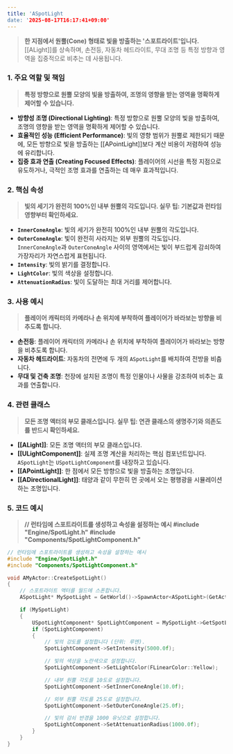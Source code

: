 ```yaml
---
title: 'ASpotLight
date: '2025-08-17T16:17:41+09:00'
---
```




> **한 지점에서 원뿔(Cone) 형태로 빛을 방출하는 '스포트라이트'입니다.** [[ALight]]를 상속하며, 손전등, 자동차 헤드라이트, 무대 조명 등 특정 방향과 영역을 집중적으로 비추는 데 사용됩니다.

### **1. 주요 역할 및 책임**
> **특정 방향으로 원뿔 모양의 빛을 방출하여, 조명의 영향을 받는 영역을 명확하게 제어할 수 있습니다.**
* **방향성 조명 (Directional Lighting)**:
	특정 방향으로 원뿔 모양의 빛을 방출하여, 조명의 영향을 받는 영역을 명확하게 제어할 수 있습니다.
* **효율적인 성능 (Efficient Performance)**:
	빛의 영향 범위가 원뿔로 제한되기 때문에, 모든 방향으로 빛을 방출하는 [[APointLight]]보다 계산 비용이 저렴하여 성능에 유리합니다.
* **집중 효과 연출 (Creating Focused Effects)**:
	플레이어의 시선을 특정 지점으로 유도하거나, 극적인 조명 효과를 연출하는 데 매우 효과적입니다.

### **2. 핵심 속성**
> **빛의 세기가 완전히 100%인 내부 원뿔의 각도입니다. 실무 팁: 기본값과 런타임 영향부터 확인하세요.**
* **`InnerConeAngle`**:
	빛의 세기가 완전히 100%인 내부 원뿔의 각도입니다.
* **`OuterConeAngle`**:
	빛이 완전히 사라지는 외부 원뿔의 각도입니다. `InnerConeAngle`과 `OuterConeAngle` 사이의 영역에서는 빛이 부드럽게 감쇠하여 가장자리가 자연스럽게 표현됩니다.
* **`Intensity`**:
	빛의 밝기를 결정합니다.
* **`LightColor`**:
	빛의 색상을 설정합니다.
* **`AttenuationRadius`**:
	빛이 도달하는 최대 거리를 제어합니다.

### **3. 사용 예시**
> **플레이어 캐릭터의 카메라나 손 위치에 부착하여 플레이어가 바라보는 방향을 비추도록 합니다.**
* **손전등**:
	플레이어 캐릭터의 카메라나 손 위치에 부착하여 플레이어가 바라보는 방향을 비추도록 합니다.
* **자동차 헤드라이트**:
	자동차의 전면에 두 개의 `ASpotLight`를 배치하여 전방을 비춥니다.
* **무대 및 건축 조명**:
	천장에 설치된 조명이 특정 인물이나 사물을 강조하여 비추는 효과를 연출합니다.

### **4. 관련 클래스**
> **모든 조명 액터의 부모 클래스입니다. 실무 팁: 연관 클래스의 생명주기와 의존도를 반드시 확인하세요.**
* **[[ALight]]**:
	모든 조명 액터의 부모 클래스입니다.
* **[[ULightComponent]]**:
	실제 조명 계산을 처리하는 핵심 컴포넌트입니다. `ASpotLight`는 `USpotLightComponent`를 내장하고 있습니다.
* **[[APointLight]]**:
	한 점에서 모든 방향으로 빛을 방출하는 조명입니다.
* **[[ADirectionalLight]]**:
	태양과 같이 무한히 먼 곳에서 오는 평행광을 시뮬레이션하는 조명입니다.

### **5. 코드 예시**
> **// 런타임에 스포트라이트를 생성하고 속성을 설정하는 예시 #include "Engine/SpotLight.h" #include "Components/SpotLightComponent.h"**
```cpp
// 런타임에 스포트라이트를 생성하고 속성을 설정하는 예시
#include "Engine/SpotLight.h"
#include "Components/SpotLightComponent.h"

void AMyActor::CreateSpotLight()
{
    // 스포트라이트 액터를 월드에 스폰합니다.
    ASpotLight* MySpotLight = GetWorld()->SpawnActor<ASpotLight>(GetActorLocation(), GetActorRotation());

    if (MySpotLight)
    {
        USpotLightComponent* SpotLightComponent = MySpotLight->GetSpotLightComponent();
        if (SpotLightComponent)
        {
            // 빛의 강도를 설정합니다 (단위: 루멘).
            SpotLightComponent->SetIntensity(5000.0f);

            // 빛의 색상을 노란색으로 설정합니다.
            SpotLightComponent->SetLightColor(FLinearColor::Yellow);

            // 내부 원뿔 각도를 10도로 설정합니다.
            SpotLightComponent->SetInnerConeAngle(10.0f);

            // 외부 원뿔 각도를 25도로 설정합니다.
            SpotLightComponent->SetOuterConeAngle(25.0f);

            // 빛의 감쇠 반경을 1000 유닛으로 설정합니다.
            SpotLightComponent->SetAttenuationRadius(1000.0f);
        }
    }
}
```
